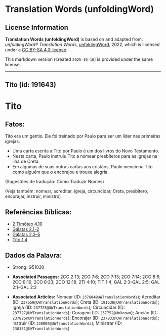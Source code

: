 # Translation Words (unfoldingWord)

## License Information

**Translation Words (unfoldingWord)** is based on and adapted from: _unfoldingWord® Translation Words_, [unfoldingWord](https://unfoldingword.org/utw), 2022, which is licensed under a [CC BY-SA 4.0 license](https://creativecommons.org/licenses/by-sa/4.0/legalcode.en).

This markdown version (created `2025-10-16`) is provided under the same license.



--------------------------------

## Tito (id: 191643)

Tito
====

Fatos:
------

Tito era um gentio. Ele foi treinado por Paulo para ser um líder nas primeiras igrejas.

* Uma carta escrita a Tito por Paulo é um dos livros do Novo Testamento.
* Nesta carta, Paulo instruiu Tito a nomear presbíteros para as igrejas na ilha de Creta.
* Em algumas de suas outras cartas aos cristãos, Paulo menciona Tito como alguém que o encorajou e trouxe alegria.

(Sugestões de tradução: Como Traduzir Nomes)

(Veja também: nomear, acreditar, igreja, circuncidar, Creta, presbítero, encorajar, instruir, ministro)

Referências Bíblicas:
---------------------

* [2 Timóteo 4\.10](https://ref.ly/2Tim4:10)
* [Gálatas 2\.1–2](https://ref.ly/Gal2:1-Gal2:2)
* [Gálatas 2\.3–5](https://ref.ly/Gal2:3-Gal2:5)
* [Tito 1\.4](https://ref.ly/Titus1:4)

Dados da Palavra:
-----------------

* Strong: G51030

* **Associated Passages:** 2CO 2:13; 2CO 7:6; 2CO 7:13; 2CO 7:14; 2CO 8:6; 2CO 8:16; 2CO 8:23; 2CO 12:18; 2TI 4:10; TIT 1:4; GAL 2:3–GAL 2:5; GAL 2:1–GAL 2:2
* **Associated Articles:** Nomear (ID: `237604@UWTranslationWords`); Acreditar (ID: `237659@UWTranslationWords`); Creta (ID: `191638@UWTranslationWords`); Igreja (ID: `237725@UWTranslationWords`); Circuncidar (ID: `237727@UWTranslationWords`); Coragem (ID: `237752@Unknown`); Ancião (ID: `237826@UWTranslationWords`); Encorajar (ID: `237833@UWTranslationWords`); Instruir (ID: `238004@UWTranslationWords`); Ministrar (ID: `238151@UWTranslationWords`)

